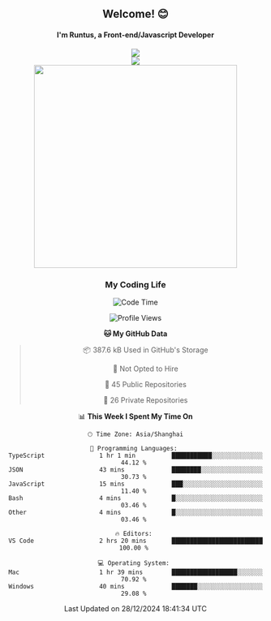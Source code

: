 

<div align="center">
    <div>    
        <h2>Welcome! 😊</h2>
        <h4> I'm Runtus, a Front-end/Javascript Developer</h4>
        <a href="https://github.com/antvis/g2">
            <img src="https://img.shields.io/endpoint?url=https://awards.antv.vision/runtus-g2-contributor.json" />
        </a>
    </div>
    <img style="width=100%" src="https://github.com/user-attachments/assets/96bbb592-d82f-4a25-bfe7-39362c279943"> </img>
</div>


<div align="center">
<img src="https://github-readme-stats.vercel.app/api?username=Runtus&show_icons=true&theme=tokyonight" width=400 />
</div>

<div align="center">
<h3>My Coding Life</h3>

<!--START_SECTION:waka-->
![Code Time](http://img.shields.io/badge/Code%20Time-372%20hrs%204%20mins-blue)

![Profile Views](http://img.shields.io/badge/Profile%20Views-20-blue)

**🐱 My GitHub Data** 

> 📦 387.6 kB Used in GitHub's Storage 
 > 
> 🚫 Not Opted to Hire
 > 
> 📜 45 Public Repositories 
 > 
> 🔑 26 Private Repositories 
 > 
📊 **This Week I Spent My Time On** 

```text
🕑︎ Time Zone: Asia/Shanghai

💬 Programming Languages: 
TypeScript               1 hr 1 min          ███████████░░░░░░░░░░░░░░   44.12 % 
JSON                     43 mins             ████████░░░░░░░░░░░░░░░░░   30.73 % 
JavaScript               15 mins             ███░░░░░░░░░░░░░░░░░░░░░░   11.40 % 
Bash                     4 mins              █░░░░░░░░░░░░░░░░░░░░░░░░   03.46 % 
Other                    4 mins              █░░░░░░░░░░░░░░░░░░░░░░░░   03.46 % 

🔥 Editors: 
VS Code                  2 hrs 20 mins       █████████████████████████   100.00 % 

💻 Operating System: 
Mac                      1 hr 39 mins        ██████████████████░░░░░░░   70.92 % 
Windows                  40 mins             ███████░░░░░░░░░░░░░░░░░░   29.08 % 
```


 Last Updated on 28/12/2024 18:41:34 UTC
<!--END_SECTION:waka-->
</div>
